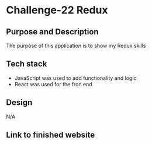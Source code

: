 # Challenge-22 Redux

## Purpose and Description

The purpose of this application is to show my Redux skills

## Tech stack

* JavaScript was used to add functionality and logic
* React was used for the fron end
  


## Design
N/A









## Link to finished website

